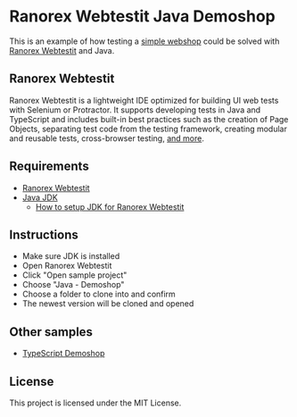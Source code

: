 # Ranorex Webtestit Java Demoshop

This is an example of how testing a [simple webshop](http://demoshop.webtestit.com/) could be solved with [Ranorex Webtestit](https://www.ranorex.com/webtestit/beta/) and Java.

## Ranorex Webtestit

Ranorex Webtestit is a lightweight IDE optimized for building UI web tests with Selenium or Protractor. It supports developing tests in Java and TypeScript and includes built-in best practices such as the creation of Page Objects, separating test code from the testing framework, creating modular and reusable tests, cross-browser testing, [and more](https://www.ranorex.com/webtestit/beta/).

## Requirements

* [Ranorex Webtestit](https://www.ranorex.com/webtestit/beta/)
* [Java JDK](https://www.oracle.com/technetwork/java/javase/downloads/jdk8-downloads-2133151.html)
	* [How to setup JDK for Ranorex Webtestit](https://discourse.webtestit.com/t/how-to-setup-the-java-jdk-for-use-with-webtestit/23)

## Instructions

* Make sure JDK is installed
* Open Ranorex Webtestit
* Click "Open sample project"
* Choose "Java - Demoshop"
* Choose a folder to clone into and confirm
* The newest version will be cloned and opened

## Other samples

* [TypeScript Demoshop](https://github.com/rxse/ts-demoshop)

## License

This project is licensed under the MIT License.
